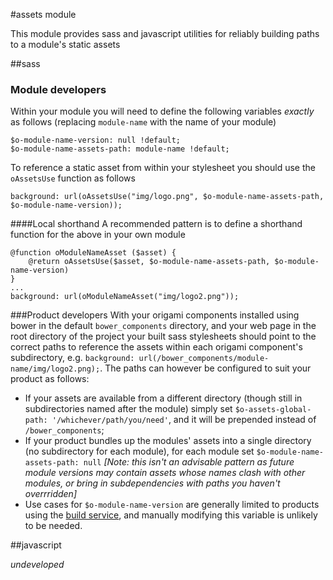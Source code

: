 #assets module

This module provides sass and javascript utilities for reliably building paths to a module's static assets

##sass

### Module developers

Within your module you will need to define the following variables *exactly* as follows (replacing `module-name` with the name of your module)

	$o-module-name-version: null !default;
	$o-module-name-assets-path: module-name !default;

To reference a static asset from within your stylesheet you should use the `oAssetsUse` function as follows

	background: url(oAssetsUse("img/logo.png", $o-module-name-assets-path, $o-module-name-version));

####Local shorthand
A recommended pattern is to define a shorthand function for the above in your own module

    @function oModuleNameAsset ($asset) {
        @return oAssetsUse($asset, $o-module-name-assets-path, $o-module-name-version)
    }
	...
	background: url(oModuleNameAsset("img/logo2.png"));

###Product developers
With your origami components installed using bower in the default `bower_components` directory, and your web page in the root directory of the project your built sass stylesheets should point to the correct paths to reference the assets within each origami component's subdirectory, e.g. `background: url(/bower_components/module-name/img/logo2.png);`. The paths can however be configured to suit your product as follows:

* If your assets are available from a different directory (though still in subdirectories named after the module) simply set `$o-assets-global-path: '/whichever/path/you/need'`, and it will be prepended instead of `/bower_components`;
* If your product bundles up the modules' assets into a single directory (no subdirectory for each module), for each module set `$o-module-name-assets-path: null` *\[Note: this isn't an advisable pattern as future module versions may contain assets whose names clash with other modules, or bring in subdependencies with paths you haven't overrridden\]*
* Use cases for `$o-module-name-version` are generally limited to products using the [build service](http://financial-times.github.io/ft-origami/docs/build-service/), and manually modifying this variable is unlikely to be needed.

##javascript

*undeveloped*